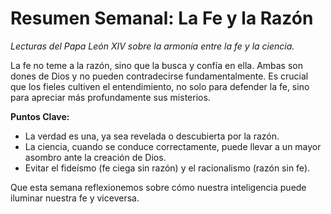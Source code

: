 # Resumen Semanal: La Fe y la Razón

*Lecturas del Papa León XIV sobre la armonía entre la fe y la ciencia.*

La fe no teme a la razón, sino que la busca y confía en ella. Ambas son dones de Dios y no pueden contradecirse fundamentalmente. Es crucial que los fieles cultiven el entendimiento, no solo para defender la fe, sino para apreciar más profundamente sus misterios.

**Puntos Clave:**

* La verdad es una, ya sea revelada o descubierta por la razón.
* La ciencia, cuando se conduce correctamente, puede llevar a un mayor asombro ante la creación de Dios.
* Evitar el fideísmo (fe ciega sin razón) y el racionalismo (razón sin fe).

Que esta semana reflexionemos sobre cómo nuestra inteligencia puede iluminar nuestra fe y viceversa.
